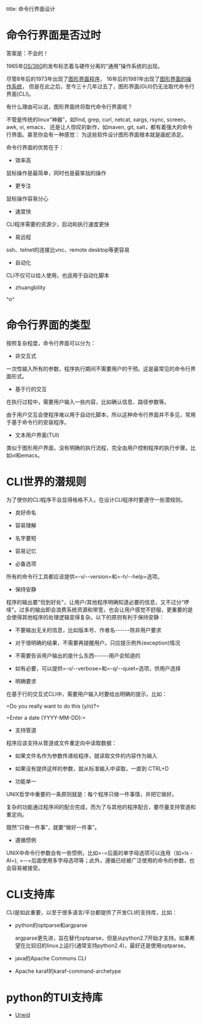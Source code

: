 title: 命令行界面设计


命令行界面是否过时
==================

答案是：不会的！

1965年[OS/360](http://en.wikipedia.org/wiki/OS/360_and_successors)的发布标志着与硬件分离的“通用”操作系统的出现。

尽管8年后的1973年出现了[图形界面程序](http://en.wikipedia.org/wiki/Xerox_Alto)，
16年后的1981年出现了[图形界面的操作系统](http://en.wikipedia.org/wiki/Xerox_Star)，
但是在此之后，至今三十几年过去了，图形界面(GUI)仍无法取代命令行界面(CLI)。

有什么理由可以说，图形界面终将取代命令行界面呢？

不管是传统的linux“神器”，如find, grep, curl, netcat, xargs, rsync,
screen，awk, vi, emacs， 还是让人惊叹的新作，如maven, git,
salt，都有着强大的命令行界面。甚至你会有一种感觉：
为这些软件设计图形界面根本就是画蛇添足。

命令行界面的优势在于：

-   效率高

鼠标操作是最简单，同时也是最笨拙的操作

-   更专注

鼠标操作容易分心

-   速度快

CLI程序需要的资源少，启动和执行速度更快

-   易远程

ssh、telnet的连接比vnc、remote desktop等更容易

-   自动化

CLI不仅可以给人使用，也适用于自动化脚本

-   zhuangbility

^o^

命令行界面的类型
================

按照复杂程度，命令行界面可以分为：

-   非交互式

一次性输入所有的参数，程序执行期间不需要用户的干预。这是最常见的命令行界面形式。

-   基于行的交互

在执行过程中，需要用户输入一些内容，比如确认信息、路径参数等。

由于用户交互会使程序难以用于自动化脚本，所以这种命令行界面并不多见，常用于基于命令行的安装程序。

-   文本用户界面(TUI)

类似于图形用户界面，没有明确的执行流程，完全由用户控制程序的执行步骤。比如vi和emacs。

CLI世界的潜规则
===============

为了使你的CLI程序不会显得格格不入，在设计CLI程序时要遵守一些潜规则。

-   良好命名

-   容易理解
-   名字要短
-   容易记忆

-   必备选项

所有的命令行工具都应该提供=-v/--version=和=-h/--help=选项。

-   保持安静

程序的输出要"恰到好处"，让用户/其他程序明确知道必要的信息，又不过分“啰嗦”。过多的输出即会浪费系统资源和带宽，也会让用户感觉不舒服，更重要的是会使得其他程序的处理逻辑变得复杂。以下的原则有利于保持安静：

-   不要输出无关的信息，比如版本号、作者名------除非用户要求
-   对于很明确的结果，不需要再提醒用户。只应提示例外(exception)情况
-   不需要告诉用户输出的是什么东西------用户会知道的
-   如有必要，可以提供=-v/--verbose=和=-q/--quiet=选项，供用户选择

-   明确要求

在基于行的交互式CLI中，需要用户输入时要给出明确的提示，比如：

=Do you really want to do this (y/n)?=

=Enter a date (YYYY-MM-DD):=

-   支持管道

程序应该支持从管道或文件重定向中读取数据：

-   如果文件名作为参数传递给程序，就读取文件的内容作为输入
-   如果没有提供这样的参数，就从标准输入中读取，一直到 CTRL+D

-   功能单一

UNIX哲学中重要的一条原则就是：每个程序只做一件事情，并把它做好。

复杂的功能通过程序间的配合完成，而为了与其他的程序配合，要尽量支持管道和重定向。

既然“只做一件事”，就要“做好一件事”。

-   遵循惯例

UNIX中命令行参数会有一些惯例，比如=-=后面的单字母选项可以连用（如=ls -Al=),
=--=后面使用多字母选项等；此外，遵循已经被广泛使用的命令的参数，也会容易被接受。

CLI支持库
=========

CLI是如此重要，以至于很多语言/平台都提供了开发CLI的支持库，比如：

-   python的optparse和argparse

    argparse更先进，旨在替代optparse，但是从python2.7开始才支持。如果希望在比较旧的linux上运行(通常支持python2.4)，最好还是使用optparse。

-   java的Apache Commons CLI
-   Apache karaf的karaf-command-archetype

python的TUI支持库
=================

-   [Urwid](http://urwid.org/index.html)

